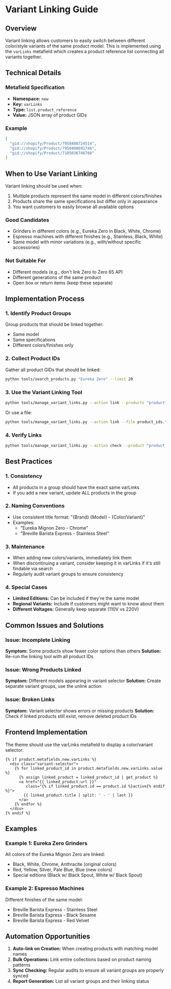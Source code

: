 # Variant Linking Guide

## Overview
Variant linking allows customers to easily switch between different color/style variants of the same product model. This is implemented using the `varLinks` metafield which creates a product reference list connecting all variants together.

## Technical Details

### Metafield Specification
- **Namespace:** `new`
- **Key:** `varLinks`
- **Type:** `list.product_reference`
- **Value:** JSON array of product GIDs

### Example
```json
[
  "gid://shopify/Product/7958408724514",
  "gid://shopify/Product/7958408691746",
  "gid://shopify/Product/7105036746786"
]
```

## When to Use Variant Linking

Variant linking should be used when:
1. Multiple products represent the same model in different colors/finishes
2. Products share the same specifications but differ only in appearance
3. You want customers to easily browse all available options

### Good Candidates
- Grinders in different colors (e.g., Eureka Zero in Black, White, Chrome)
- Espresso machines with different finishes (e.g., Stainless, Black, White)
- Same model with minor variations (e.g., with/without specific accessories)

### Not Suitable For
- Different models (e.g., don't link Zero to Zero 65 AP)
- Different generations of the same product
- Open box or return items (keep these separate)

## Implementation Process

### 1. Identify Product Groups
Group products that should be linked together:
- Same model
- Same specifications
- Different colors/finishes only

### 2. Collect Product IDs
Gather all product GIDs that should be linked:
```bash
python tools/search_products.py "Eureka Zero" --limit 20
```

### 3. Use the Variant Linking Tool
```bash
python tools/manage_variant_links.py --action link --products "product1_id,product2_id,product3_id"
```

Or use a file:
```bash
python tools/manage_variant_links.py --action link --file product_ids.txt
```

### 4. Verify Links
```bash
python tools/manage_variant_links.py --action check --product "product_id"
```

## Best Practices

### 1. Consistency
- All products in a group should have the exact same varLinks
- If you add a new variant, update ALL products in the group

### 2. Naming Conventions
- Use consistent title format: "{Brand} {Model} - {Color/Variant}"
- Examples:
  - "Eureka Mignon Zero - Chrome"
  - "Breville Barista Express - Stainless Steel"

### 3. Maintenance
- When adding new colors/variants, immediately link them
- When discontinuing a variant, consider keeping it in varLinks if it's still findable via search
- Regularly audit variant groups to ensure consistency

### 4. Special Cases
- **Limited Editions:** Can be included if they're the same model
- **Regional Variants:** Include if customers might want to know about them
- **Different Voltages:** Generally keep separate (110V vs 220V)

## Common Issues and Solutions

### Issue: Incomplete Linking
**Symptom:** Some products show fewer color options than others
**Solution:** Re-run the linking tool with all product IDs

### Issue: Wrong Products Linked
**Symptom:** Different models appearing in variant selector
**Solution:** Create separate variant groups, use the unlink action

### Issue: Broken Links
**Symptom:** Variant selector shows errors or missing products
**Solution:** Check if linked products still exist, remove deleted product IDs

## Frontend Implementation

The theme should use the varLinks metafield to display a color/variant selector:

```liquid
{% if product.metafields.new.varLinks %}
  <div class="variant-selector">
    {% for linked_product_id in product.metafields.new.varLinks.value %}
      {% assign linked_product = linked_product_id | get_product %}
      <a href="{{ linked_product.url }}" 
         class="{% if linked_product.id == product.id %}active{% endif %}">
        {{ linked_product.title | split: ' - ' | last }}
      </a>
    {% endfor %}
  </div>
{% endif %}
```

## Examples

### Example 1: Eureka Zero Grinders
All colors of the Eureka Mignon Zero are linked:
- Black, White, Chrome, Anthracite (original colors)
- Red, Yellow, Silver, Pale Blue, Blue (new colors)
- Special editions (Black w/ Black Spout, White w/ Black Spout)

### Example 2: Espresso Machines
Different finishes of the same model:
- Breville Barista Express - Stainless Steel
- Breville Barista Express - Black Sesame
- Breville Barista Express - Red Velvet

## Automation Opportunities

1. **Auto-link on Creation:** When creating products with matching model names
2. **Bulk Operations:** Link entire collections based on product naming patterns
3. **Sync Checking:** Regular audits to ensure all variant groups are properly synced
4. **Report Generation:** List all variant groups and their linking status